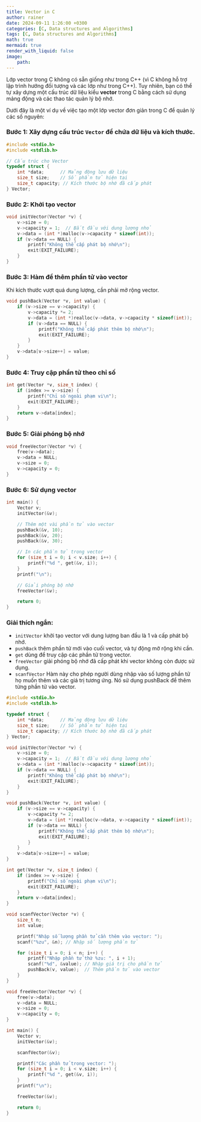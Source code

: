 ```yaml
---
title: Vector in C
author: rainer
date: 2024-09-11 1:26:00 +0300
categories: [C, Data structures and Algorithms]
tags: [C, Data structures and Algorithms]
math: true
mermaid: true
render_with_liquid: false
image:
    path: 
---
```



Lớp vector trong C không có sẵn giống như trong C++ (vì C không hỗ trợ lập trình hướng đối tượng và các lớp như trong C++). Tuy nhiên, bạn có thể tự xây dựng một cấu trúc dữ liệu kiểu **vector** trong C bằng cách sử dụng mảng động và các thao tác quản lý bộ nhớ.

Dưới đây là một ví dụ về việc tạo một lớp vector đơn giản trong C để quản lý các số nguyên:

### Bước 1: Xây dựng cấu trúc `Vector` để chứa dữ liệu và kích thước.
```c
#include <stdio.h>
#include <stdlib.h>

// Cấu trúc cho Vector
typedef struct {
    int *data;      // Mảng động lưu dữ liệu
    size_t size;    // Số phần tử hiện tại
    size_t capacity; // Kích thước bộ nhớ đã cấp phát
} Vector;
```

### Bước 2: Khởi tạo vector
```c
void initVector(Vector *v) {
    v->size = 0;
    v->capacity = 1;  // Bắt đầu với dung lượng nhỏ
    v->data = (int *)malloc(v->capacity * sizeof(int));
    if (v->data == NULL) {
        printf("Không thể cấp phát bộ nhớ\n");
        exit(EXIT_FAILURE);
    }
}
```

### Bước 3: Hàm để thêm phần tử vào vector
Khi kích thước vượt quá dung lượng, cần phải mở rộng vector.
```c
void pushBack(Vector *v, int value) {
    if (v->size == v->capacity) {
        v->capacity *= 2;
        v->data = (int *)realloc(v->data, v->capacity * sizeof(int));
        if (v->data == NULL) {
            printf("Không thể cấp phát thêm bộ nhớ\n");
            exit(EXIT_FAILURE);
        }
    }
    v->data[v->size++] = value;
}
```

### Bước 4: Truy cập phần tử theo chỉ số
```c
int get(Vector *v, size_t index) {
    if (index >= v->size) {
        printf("Chỉ số ngoài phạm vi\n");
        exit(EXIT_FAILURE);
    }
    return v->data[index];
}
```

### Bước 5: Giải phóng bộ nhớ
```c
void freeVector(Vector *v) {
    free(v->data);
    v->data = NULL;
    v->size = 0;
    v->capacity = 0;
}
```

### Bước 6: Sử dụng vector
```c
int main() {
    Vector v;
    initVector(&v);

    // Thêm một vài phần tử vào vector
    pushBack(&v, 10);
    pushBack(&v, 20);
    pushBack(&v, 30);

    // In các phần tử trong vector
    for (size_t i = 0; i < v.size; i++) {
        printf("%d ", get(&v, i));
    }
    printf("\n");

    // Giải phóng bộ nhớ
    freeVector(&v);

    return 0;
}
```

### Giải thích ngắn:
- `initVector` khởi tạo vector với dung lượng ban đầu là 1 và cấp phát bộ nhớ.
- `pushBack` thêm phần tử mới vào cuối vector, và tự động mở rộng khi cần.
- `get` dùng để truy cập các phần tử trong vector.
- `freeVector` giải phóng bộ nhớ đã cấp phát khi vector không còn được sử dụng.
- `scanfVector` Hàm này cho phép người dùng nhập vào số lượng phần tử họ muốn thêm và các giá trị tương ứng. Nó sử dụng pushBack để thêm từng phần tử vào vector.
```c
#include <stdio.h>
#include <stdlib.h>

typedef struct {
    int *data;      // Mảng động lưu dữ liệu
    size_t size;    // Số phần tử hiện tại
    size_t capacity; // Kích thước bộ nhớ đã cấp phát
} Vector;

void initVector(Vector *v) {
    v->size = 0;
    v->capacity = 1;  // Bắt đầu với dung lượng nhỏ
    v->data = (int *)malloc(v->capacity * sizeof(int));
    if (v->data == NULL) {
        printf("Không thể cấp phát bộ nhớ\n");
        exit(EXIT_FAILURE);
    }
}

void pushBack(Vector *v, int value) {
    if (v->size == v->capacity) {
        v->capacity *= 2;
        v->data = (int *)realloc(v->data, v->capacity * sizeof(int));
        if (v->data == NULL) {
            printf("Không thể cấp phát thêm bộ nhớ\n");
            exit(EXIT_FAILURE);
        }
    }
    v->data[v->size++] = value;
}

int get(Vector *v, size_t index) {
    if (index >= v->size) {
        printf("Chỉ số ngoài phạm vi\n");
        exit(EXIT_FAILURE);
    }
    return v->data[index];
}

void scanfVector(Vector *v) {
    size_t n;
    int value;

    printf("Nhập số lượng phần tử cần thêm vào vector: ");
    scanf("%zu", &n); // Nhập số lượng phần tử

    for (size_t i = 0; i < n; i++) {
        printf("Nhập phần tử thứ %zu: ", i + 1);
        scanf("%d", &value); // Nhập giá trị cho phần tử
        pushBack(v, value);  // Thêm phần tử vào vector
    }
}

void freeVector(Vector *v) {
    free(v->data);
    v->data = NULL;
    v->size = 0;
    v->capacity = 0;
}

int main() {
    Vector v;
    initVector(&v);

    scanfVector(&v);

    printf("Các phần tử trong vector: ");
    for (size_t i = 0; i < v.size; i++) {
        printf("%d ", get(&v, i));
    }
    printf("\n");

    freeVector(&v);

    return 0;
}

```